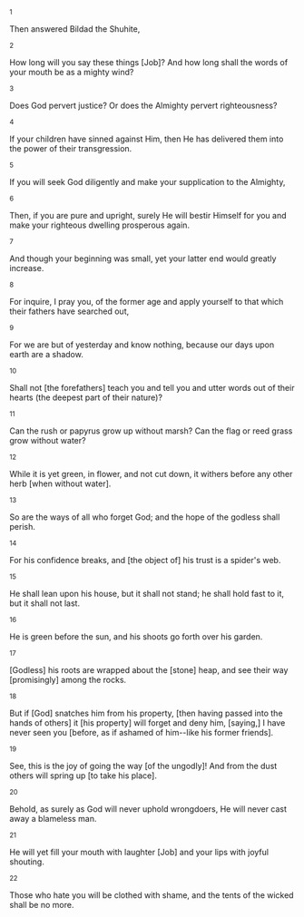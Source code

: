 <sup>1</sup> 

Then answered Bildad the Shuhite, 

<sup>2</sup> 

How long will you say these things [Job]? And how long shall the words of your mouth be as a mighty wind? 

<sup>3</sup> 

Does God pervert justice? Or does the Almighty pervert righteousness? 

<sup>4</sup> 

If your children have sinned against Him, then He has delivered them into the power of their transgression. 

<sup>5</sup> 

If you will seek God diligently and make your supplication to the Almighty, 

<sup>6</sup> 

Then, if you are pure and upright, surely He will bestir Himself for you and make your righteous dwelling prosperous again. 

<sup>7</sup> 

And though your beginning was small, yet your latter end would greatly increase. 

<sup>8</sup> 

For inquire, I pray you, of the former age and apply yourself to that which their fathers have searched out, 

<sup>9</sup> 

For we are but of yesterday and know nothing, because our days upon earth are a shadow. 

<sup>10</sup> 

Shall not [the forefathers] teach you and tell you and utter words out of their hearts (the deepest part of their nature)? 

<sup>11</sup> 

Can the rush or papyrus grow up without marsh? Can the flag or reed grass grow without water? 

<sup>12</sup> 

While it is yet green, in flower, and not cut down, it withers before any other herb [when without water]. 

<sup>13</sup> 

So are the ways of all who forget God; and the hope of the godless shall perish. 

<sup>14</sup> 

For his confidence breaks, and [the object of] his trust is a spider's web. 

<sup>15</sup> 

He shall lean upon his house, but it shall not stand; he shall hold fast to it, but it shall not last. 

<sup>16</sup> 

He is green before the sun, and his shoots go forth over his garden. 

<sup>17</sup> 

[Godless] his roots are wrapped about the [stone] heap, and see their way [promisingly] among the rocks. 

<sup>18</sup> 

But if [God] snatches him from his property, [then having passed into the hands of others] it [his property] will forget and deny him, [saying,] I have never seen you [before, as if ashamed of him--like his former friends]. 

<sup>19</sup> 

See, this is the joy of going the way [of the ungodly]! And from the dust others will spring up [to take his place]. 

<sup>20</sup> 

Behold, as surely as God will never uphold wrongdoers, He will never cast away a blameless man. 

<sup>21</sup> 

He will yet fill your mouth with laughter [Job] and your lips with joyful shouting. 

<sup>22</sup> 

Those who hate you will be clothed with shame, and the tents of the wicked shall be no more.